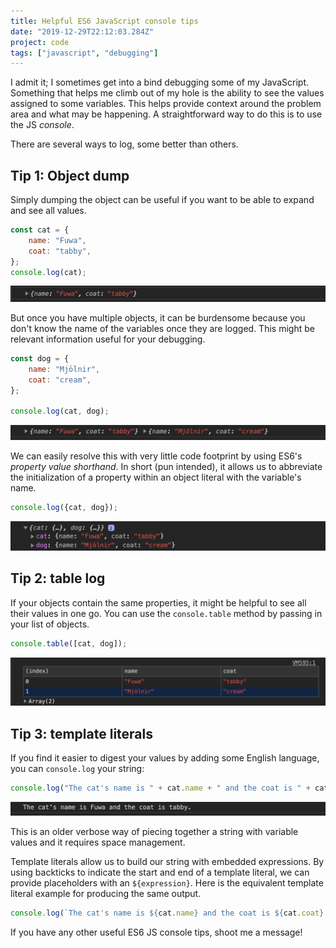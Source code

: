 ```yaml
---
title: Helpful ES6 JavaScript console tips
date: "2019-12-29T22:12:03.284Z"
project: code
tags: ["javascript", "debugging"]
---
```


I admit it; I sometimes get into a bind debugging some of my JavaScript. Something that helps me climb out of my hole is the ability to see the values assigned to some variables. This helps provide context around the problem area and what may be happening. A straightforward way to do this is to use the JS *console*.

There are several ways to log, some better than others.


## Tip 1: Object dump

Simply dumping the object can be useful if you want to be able to expand and see all values.

```js
const cat = {
    name: "Fuwa",
    coat: "tabby",
};
console.log(cat);
```

![alt text](01.png "Simple object dump")


But once you have multiple objects, it can be burdensome because you don't know the name of the variables once they are logged.
This might be relevant information useful for your debugging.

```js
const dog = {
    name: "Mjölnir",
    coat: "cream",
};

console.log(cat, dog);
```

![alt text](02.png "Two object dumps")

We can easily resolve this with very little code footprint by using ES6's *property value shorthand*. In short (pun intended), it allows us to abbreviate the initialization of a property within an object literal with the variable's name.

```js
console.log({cat, dog});
```
![alt text](03.png "Property value shorthand")

## Tip 2: table log

If your objects contain the same properties, it might be helpful to see all their values in one go. You can use
the `console.table` method by passing in your list of objects.

```js
console.table([cat, dog]);
```
![alt text](04.png "Table log objects")

## Tip 3: template literals

If you find it easier to digest your values by adding some English language, you can `console.log` your string:

```js
console.log("The cat's name is " + cat.name + " and the coat is " + cat.coat + ".");
```
![alt text](05.png "Template literal with cat object")

This is an older verbose way of piecing together a string with variable values and it requires space management.

Template literals allow us to build our string with embedded expressions. By using backticks to indicate the start and end of a template literal,
we can provide placeholders with an `${expression}`. Here is the equivalent template literal example for
producing the same output.

```js
console.log(`The cat's name is ${cat.name} and the coat is ${cat.coat}.`);
```

If you have any other useful ES6 JS console tips, shoot me a message!